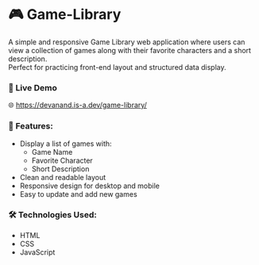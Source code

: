 # 🎮 Game-Library

A simple and responsive Game Library web application where users can view a collection of games along with their favorite characters and a short description.  
Perfect for practicing front-end layout and structured data display.

### 🚀 Live Demo
🌐 https://devanand.is-a.dev/game-library/

### 🔧 Features:
- Display a list of games with:
  - Game Name
  - Favorite Character
  - Short Description
- Clean and readable layout
- Responsive design for desktop and mobile
- Easy to update and add new games

### 🛠️ Technologies Used:
- HTML
- CSS
- JavaScript
